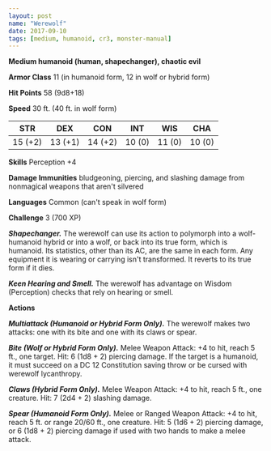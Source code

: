 ```yaml
---
layout: post
name: "Werewolf"
date: 2017-09-10
tags: [medium, humanoid, cr3, monster-manual]
---
```


**Medium humanoid (human, shapechanger), chaotic evil**

**Armor Class** 11 (in humanoid form, 12 in wolf or hybrid form)

**Hit Points** 58 (9d8+18)

**Speed** 30 ft. (40 ft. in wolf form)

|   STR   |   DEX   |   CON   |   INT   |   WIS   |   CHA   |
|:-----:|:-----:|:-----:|:-----:|:-----:|:-----:|
| 15 (+2) | 13 (+1) | 14 (+2) | 10 (0) | 11 (0) | 10 (0) |

**Skills** Perception +4

**Damage Immunities** bludgeoning, piercing, and slashing damage from nonmagical weapons that aren't silvered

**Languages** Common (can't speak in wolf form)

**Challenge** 3 (700 XP)

***Shapechanger.*** The werewolf can use its action to polymorph into a wolf-humanoid hybrid or into a wolf, or back into its true form, which is humanoid. Its statistics, other than its AC, are the same in each form. Any equipment it is wearing or carrying isn't transformed. It reverts to its true form if it dies.

***Keen Hearing and Smell.*** The werewolf has advantage on Wisdom (Perception) checks that rely on hearing or smell.

**Actions**

***Multiattack (Humanoid or Hybrid Form Only).*** The werewolf makes two attacks: one with its bite and one with its claws or spear.

***Bite (Wolf or Hybrid Form Only).*** Melee Weapon Attack: +4 to hit, reach 5 ft., one target. Hit: 6 (1d8 + 2) piercing damage. If the target is a humanoid, it must succeed on a DC 12 Constitution saving throw or be cursed with werewolf lycanthropy.

***Claws (Hybrid Form Only).*** Melee Weapon Attack: +4 to hit, reach 5 ft., one creature. Hit: 7 (2d4 + 2) slashing damage.

***Spear (Humanoid Form Only).*** Melee or Ranged Weapon Attack: +4 to hit, reach 5 ft. or range 20/60 ft., one creature. Hit: 5 (1d6 + 2) piercing damage, or 6 (1d8 + 2) piercing damage if used with two hands to make a melee attack.

